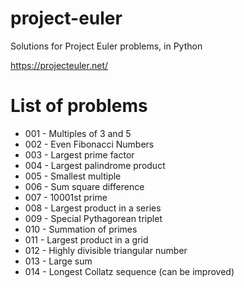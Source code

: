 # project-euler
Solutions for Project Euler problems, in Python

https://projecteuler.net/

List of problems
================

* 001 - Multiples of 3 and 5
* 002 - Even Fibonacci Numbers
* 003 - Largest prime factor
* 004 - Largest palindrome product
* 005 - Smallest multiple
* 006 - Sum square difference
* 007 - 10001st prime
* 008 - Largest product in a series
* 009 - Special Pythagorean triplet
* 010 - Summation of primes
* 011 - Largest product in a grid
* 012 - Highly divisible triangular number
* 013 - Large sum
* 014 - Longest Collatz sequence (can be improved)
